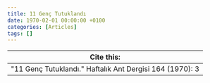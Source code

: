 ```yaml
---
title: 11 Genç Tutuklandı
date: 1970-02-01 00:00:00 +0100
categories: [Articles]
tags: []
---
```




| Cite this:   |
|--------|
| "11 Genç Tutuklandı." Haftalık Ant Dergisi 164 (1970): 3 


